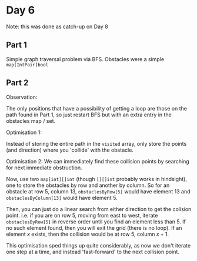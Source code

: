 # Day 6

Note: this was done as catch-up on Day 8

## Part 1

Simple graph traversal problem via BFS. Obstacles were a simple `map[IntPair]bool`

## Part 2

Observation:

The only positions that have a possibility of getting a loop are those on the path found in Part 1, so just restart BFS but with an extra entry in the obstacles map / set.

Optimisation 1:

Instead of storing the entire path in the `visited` array, only store the points (and direction) where you 'collide' with the obstacle.

Optimisation 2:
We can immediately find these collision points by searching for next immediate obstruction.

Now, use two `map[int][]int` (though `[][]int` probably works in hindsight), one to store the obstacles by row and another by column. So for an obstacle at row $5$, column $13$, `obstaclesByRow[5]` would have element $13$ and `obstaclesByColumn[13]` would have element $5$.

Then, you can just do a linear search from either direction to get the collsion point. i.e. if you are on row $5$, moving from east to west, iterate `obstaclesByRow[5]` in reverse order until you find an element less than $5$. If no such element found, then you will exit the grid (there is no loop). If an element $x$ exists, then the collision would be at row $5$, column $x+1$.

This optimisation sped things up quite considerably, as now we don't iterate one step at a time, and instead 'fast-forward' to the next collision point.
